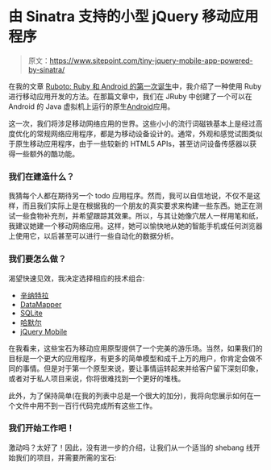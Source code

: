 # 由 Sinatra 支持的小型 jQuery 移动应用程序

> 原文：<https://www.sitepoint.com/tiny-jquery-mobile-app-powered-by-sinatra/>

在我的文章 [Ruboto: Ruby 和 Android 的第一次诞生](https://www.sitepoint.com/ruboto-rubys-and-androids-first-born)中，我介绍了一种使用 Ruby 进行移动应用开发的方法。在那篇文章中，我们在 JRuby 中创建了一个可以在 Android 的 Java 虚拟机上运行的原生[Android](http://www.android.com/about/)应用。

这一次，我们将涉足移动网络应用的世界。这些小小的流行词磁铁基本上是经过高度优化的常规网络应用程序，都是为移动设备设计的。通常，外观和感觉试图类似于原生移动应用程序，由于一些较新的 HTML5 APIs，甚至访问设备传感器以获得一些额外的酷功能。

### 我们在建造什么？

我猜每个人都在期待另一个 todo 应用程序。然而，我可以自信地说，不仅不是这样，而且我们实际上是在根据我的一个朋友的真实要求来构建一些东西。她正在测试一些食物补充剂，并希望跟踪其效果。所以，与其让她像穴居人一样用笔和纸，我建议她建一个移动网络应用。这样，她可以愉快地从她的智能手机或任何浏览器上使用它，以后甚至可以进行一些自动化的数据分析。

### 我们要怎么做？

渴望快速见效，我决定选择相应的技术组合:

*   [辛纳特拉](http://www.sinatrarb.com/)
*   [DataMapper](http://datamapper.org/)
*   [SQLite](http://www.sqlite.org/)
*   [哈默尔](http://haml.info/)
*   [jQuery Mobile](http://jquerymobile.com/)

在我看来，这些宝石为移动应用原型提供了一个完美的游乐场。当然，如果我们的目标是一个更大的应用程序，有更多的简单模型和成千上万的用户，你肯定会做不同的事情。但是对于第一个原型来说，要让事情运转起来并给客户留下深刻印象，或者对于私人项目来说，你将很难找到一个更好的堆栈。

此外，为了保持简单(在我的列表中总是一个很大的加分)，我将向您展示如何在一个文件中用不到一百行代码完成所有这些工作。

### 我们开始工作吧！

激动吗？太好了！因此，没有进一步的介绍，让我们从一个适当的 shebang 线开始我们的项目，并需要所需的宝石:
